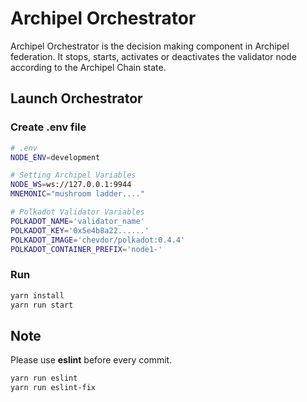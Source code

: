 # Archipel Orchestrator
Archipel Orchestrator is the decision making component in Archipel federation.
It stops, starts, activates or deactivates the validator node according to the Archipel Chain state.

## Launch Orchestrator

### Create .env file
```bash
# .env
NODE_ENV=development

# Setting Archipel Variables
NODE_WS=ws://127.0.0.1:9944
MNEMONIC="mushroom ladder...."

# Polkadot Validator Variables
POLKADOT_NAME='validator_name'
POLKADOT_KEY='0x5e4b8a22......'
POLKADOT_IMAGE='chevdor/polkadot:0.4.4'
POLKADOT_CONTAINER_PREFIX='node1-'
```

### Run
```bash
yarn install
yarn run start
```

## Note 

Please use **eslint** before every commit.

```bash
yarn run eslint
yarn run eslint-fix
```
